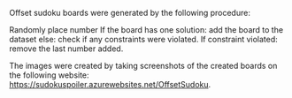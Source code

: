 Offset sudoku boards were generated by the following procedure:

Randomly place number
If the board has one solution:
    add the board to the dataset 
else:
    check if any constraints were violated. 
    If constraint violated:
        remove the last number added.


The images were created by taking screenshots of the created boards on the following website: https://sudokuspoiler.azurewebsites.net/OffsetSudoku.



